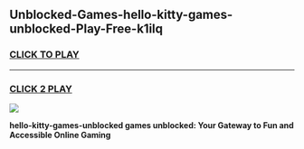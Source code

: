 
## Unblocked-Games-hello-kitty-games-unblocked-Play-Free-k1ilq
<h3>
<a href="https://premium76.site?title=hello-kitty-games-unblocked&ref=20M">CLICK TO PLAY</a></h3>
<hr>

<h3>
<a href="https://premium76.site?title=hello-kitty-games-unblocked&ref=20M">CLICK 2 PLAY</a>
  
</h3>

<a href="https://premium76.site?title=hello-kitty-games-unblocked&ref=19M"><img src="https://clearcache.store/games.png"></a>


**hello-kitty-games-unblocked games unblocked: Your Gateway to Fun and Accessible Online Gaming**
